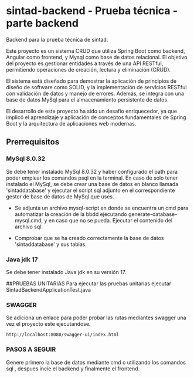 # sintad-backend - Prueba técnica - parte backend
Backend para la prueba técnica de sintad.

Este proyecto es un sistema CRUD que utiliza Spring Boot como backend, Angular como frontend, y Mysql como base de datos relacional. El objetivo del proyecto es gestionar entidades a través de una API RESTful, permitiendo operaciones de creación, lectura y eliminación (CRUD).

El sistema está diseñado para demostrar la aplicación de principios de diseño de software como SOLID, y la implementación de servicios RESTful con validación de datos y manejo de errores. Además, se integra con una base de datos MySql para el almacenamiento persistente de datos.

El desarrollo de este proyecto ha sido un desafío enriquecedor, ya que implicó el aprendizaje y aplicación de conceptos fundamentales de Spring Boot y la arquitectura de aplicaciones web modernas.


## Prerrequisitos

### MySql 8.0.32 

Se debe tener instalado MySql 8.0.32 y haber configurado el path para poder emplear los comandos psql en la terminal. En caso de solo tener instalado el MySql, se debe crear una base de datos en blanco llamada 'sintaddatabase' y ejecutar el script sql adjunto en el correspondiente gestor de base de datos de MySql que uses.

 - Se adjunta un archivo mysql-script en donde se encuentra un cmd para automatizar la creación de la bbdd ejecutando generate-database-mysql.cmd, y en caso que no se pueda. Ejecutar el contenido del archivo sql.

 - Comprobar que se ha creado correctamente la base de datos 'sintaddatabase' y sus tablas.

### Java jdk 17
Se debe tener instalado Java jdk en su versión 17.

##PRUEBAS UNITARIAS
Para ejecutar las pruebas unitarias ejecutar SintadBackendApplicationTest.java

### SWAGGER
Se adiciona un enlace para poder probar las rutas mediantes swagger una vez el proyecto este ejecutandose.
    
    http://localhost:8080/swagger-ui/index.html


### PASOS A SEGUIR
Genere primero la base de datos mediante cmd o utilizando los comandos sql , despues incie el backend y finalmente el frontend.


